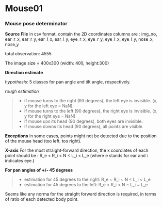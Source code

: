 # Mouse01

### Mouse pose determinator

**Source File**
In csv format, contain the 2D coordinates
columns are :
img_no, ear_r_x, ear_r_y, ear_l_x, ear_l_y, eye_r_x, eye_r_y, eye_l_x, eye_l_y, nose_x, nose_y

total observation: 4555

The image size = 400x300 (width: 400, height:300)

**Direction estimate**

*hypothesis*: 5 classes for pan angle and tilt angle, respectively.

*rough estimation*

   >* if mouse turns to the right (90 degrees), the left eye is invisible. (x, y for the left eye = NaN)
   >* if mouse turns to the left (90 degrees), the right eye is invisible. (x, y for the right eye = NaN)
   >* if mouse ups its head (90 degrees), both eyes are invisible.
   >* if mouse downs its head (90 degrees), all points are visible.

**Exceptions**
In some cases, points might not be detected due to the position of the mouse head (too left, too right).

**X-axis**
For the most straight-forward direction, the x coordiates of each point should be :
 R_e < R_i < N < L_i < L_e (where e stands for ear and i indicates eye.)
 
**For pan angles of +/- 45 degrees**
   >* estimation for 45 degrees to the right: R_e ~ R_i ~ N < L_i < L_e
   >* estimation for 45 degrees to the left:  R_e < R_i < N ~ L_i ~ L_e

Seems like any norma for the straight forward direction is required, in terms of ratio of each detected body point.